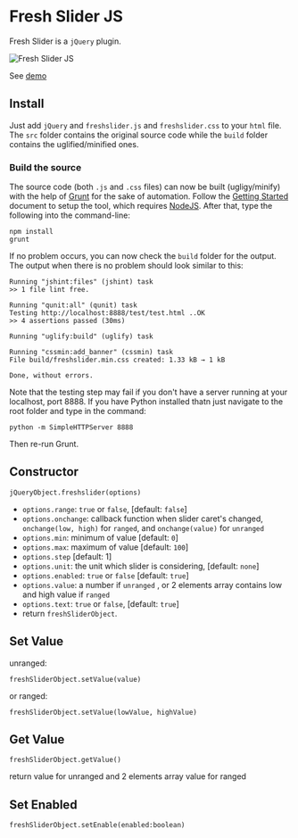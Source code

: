 # Fresh Slider JS
Fresh Slider is a `jQuery` plugin.

![Fresh Slider JS][1]

See [demo](http://www.facebook.com/l.php?u=http%3A%2F%2Fxuanluong.github.io%2Ffreshsliderjs%2F&h=HAQGSxZqI)

## Install
Just add `jQuery` and `freshslider.js` and `freshslider.css` to your `html` file. The `src` folder contains the original source code while the `build` folder contains the uglified/minified ones.

### Build the source
The source code (both `.js` and `.css` files) can now be built (ugligy/minify) with the help of [Grunt](http://gruntjs.com/) for the sake of automation. Follow the [Getting Started](http://gruntjs.com/getting-started) document to setup the tool, which requires [NodeJS](http://nodejs.org/). After that, type the following into the command-line:
```
npm install
grunt
```
If no problem occurs, you can now check the `build` folder for the output. The output when there is no problem should look similar to this:
```
Running "jshint:files" (jshint) task
>> 1 file lint free.

Running "qunit:all" (qunit) task
Testing http://localhost:8888/test/test.html ..OK
>> 4 assertions passed (30ms)

Running "uglify:build" (uglify) task

Running "cssmin:add_banner" (cssmin) task
File build/freshslider.min.css created: 1.33 kB → 1 kB

Done, without errors.
```
Note that the testing step may fail if you don't have a server running at your localhost, port 8888. If you have Python installed thatn just navigate to the root folder and type in the command:
```
python -m SimpleHTTPServer 8888
```
Then re-run Grunt.
## Constructor
    jQueryObject.freshslider(options)
    
 * `options.range`: `true` or `false`, [default: `false`]
 * `options.onchange`: callback function when slider caret's changed, `onchange(low, high)` for `ranged`, and `onchange(value)` for `unranged` 
 * `options.min`: minimum of value [default: `0`]
 * `options.max`: maximum of value [default: `100`]
 * `options.step` [default: 1]
 * `options.unit`: the unit which slider is considering, [default: `none`]
 * `options.enabled`: `true` or `false` [default: `true`]
 * `options.value`: a number if `unranged` , or 2 elements array contains low and high value if `ranged`
 * `options.text`: `true` or `false`, [default: `true`]
 * return `freshSliderObject`.

## Set Value
unranged:

    freshSliderObject.setValue(value)
    
or ranged:

    freshSliderObject.setValue(lowValue, highValue)
    
## Get Value
    freshSliderObject.getValue()

return value for unranged and 2 elements array value for ranged

## Set Enabled
    freshSliderObject.setEnable(enabled:boolean)


  [1]: https://dl.dropboxusercontent.com/u/36585213/OpenSource%20Resource/freshsliderjs/Screen%20Shot%202014-04-01%20at%206.25.37.png
